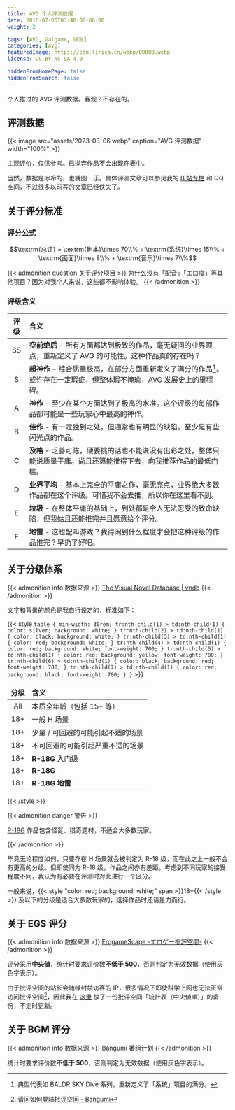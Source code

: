 ```yaml
---
title: AVG 个人评测数据
date: 2016-07-05T03:48:00+08:00
weight: 2

tags: [AVG, Galgame, 评测]
categories: [avg]
featuredImage: https://cdn.lirica.cn/webp/00000.webp
license: CC BY-NC-SA 4.0

hiddenFromHomePage: false
hiddenFromSearch: false
---
```


个人推过的 AVG 评测数据。客观？不存在的。

<!--more-->

## 评测数据

{{< image src="assets/2023-03-06.webp" caption="AVG 评测数据" width="100%" >}}

主观评价，仅供参考。已抛弃作品不会出现在表中。

当然，数据是冰冷的，也就图一乐。具体评测文章可以参见我的 [B 站专栏][avg-bilibili] 和 QQ 空间，不过很多以前写的文章已经佚失了。

[avg-bilibili]: https://www.bilibili.com/read/readlist/rl228822

## 关于评分标准

### 评分公式

$$\textrm{总评} = \textrm{剧本}\times 70\\% + \textrm{系统}\times 15\\% + \textrm{画面}\times 8\\% + \textrm{音乐}\times 7\\%$$

{{< admonition question 关于评分项目 >}}
为什么没有「配音」「エロ度」等其他项目？因为对我个人来说，这些都不影响体验。
{{< /admonition >}}

### 评级含义

| 评级  | 含义                                                                                                                      |
| :---: | :------------------------------------------------------------------------------------------------------------------------ |
|  SS   | **空前绝后** - 所有方面都达到极致的作品，毫无疑问的业界顶点，重新定义了 AVG 的可能性。这种作品真的存在吗？                |
|   S   | **超神作** - 综合质量极高，在部分方面重新定义了满分的作品[^bsd]。或许存在一定瑕疵，但整体瑕不掩瑜，AVG 发展史上的里程碑。 |
|   A   | **神作** - 至少在某个方面达到了极高的水准。这个评级的每部作品都可能是一些玩家心中最高的神作。                             |
|   B   | **佳作** - 有一定独到之处，但通常也有明显的缺陷。至少是有些闪光点的作品。                                                 |
|   C   | **及格** - 乏善可陈，硬要挑的话也不能说没有出彩之处，整体只能说质量平庸。尚且还算能推得下去，向我推荐作品的最低门槛。     |
|   D   | **业界平均** - 基本上完全的平庸之作，毫无亮点，业界绝大多数作品都在这个评级。可惜我不会去推，所以你在这里看不到。         |
|   E   | **垃圾** - 在整体平庸的基础上，到处都是令人无法忍受的致命缺陷，但我姑且还能推完并且愿意给个评分。                         |
|   F   | **地雷** - 这也配叫游戏？我得闲到什么程度才会把这种评级的作品推完？早扔了好吧。                                           |

[^bsd]: 典型代表如 BALDR SKY Dive 系列，重新定义了「系统」项目的满分。

## 关于分级体系

{{< admonition info 数据来源 >}}
[The Visual Novel Database | vndb](https://vndb.org/v/all?q=;fil=tagspoil-0;rfil=;o=d;s=rating)
{{< /admonition >}}

文字和背景的颜色是我自行设定的，标准如下：

{{< style `
table {
  min-width: 30rem;
  tr:nth-child(1) > td:nth-child(1) { color: silver; background: white; }
  tr:nth-child(2) > td:nth-child(1) { color: black; background: white; }
  tr:nth-child(3) > td:nth-child(1) { color: red; background: white; }
  tr:nth-child(4) > td:nth-child(1) { color: red; background: white; font-weight: 700; }
  tr:nth-child(5) > td:nth-child(1) { color: red; background: yellow; font-weight: 700; }
  tr:nth-child(6) > td:nth-child(1) { color: black; background: red; font-weight: 700; }
  tr:nth-child(7) > td:nth-child(1) { color: red; background: black; font-weight: 700; }
}
` >}}

| 分级  | 含义                              |
| :---: | :-------------------------------- |
|  All  | 本质全年龄（包括 15+ 等）         |
|  18+  | 一般 H 场景                       |
|  18+  | 少量 / 可回避的可能引起不适的场景 |
|  18+  | 不可回避的可能引起严重不适的场景  |
|  18+  | **R-18G** 入门级                  |
|  18+  | **R-18G**                         |
|  18+  | **R-18G 地雷**                    |

{{< /style >}}

{{< admonition danger 警告 >}}

[R-18G][r18g] 作品包含怪诞、猎奇题材，不适合大多数玩家。

[r18g]: https://zh.moegirl.org.cn/%E7%8C%8E%E5%A5%87#%E4%B8%8ER18G%E7%9A%84%E5%85%B3%E7%B3%BB

{{< /admonition >}}

毕竟无论程度如何，只要存在 H 场景就会被判定为 R-18 级，而在此之上一般不会有更高的分级。但即使同为 R-18 级，作品之间亦有差距。考虑到不同玩家的接受程度不同，我认为有必要在评测时对此进行一个区分。

一般来说，{{< style "color: red; background: white;" span >}}18+{{< /style >}} 及以下的分级是适合大多数玩家的，选择作品时还请量力而行。

## 关于 EGS 评分

{{< admonition info 数据来源 >}}
[ErogameScape -エロゲー批評空間-](https://erogamescape.dyndns.org/~ap2/ero/toukei_kaiseki/toukei_median.php?count=500)
{{< /admonition >}}

评分采用**中央値**，统计时要求评价数**不低于 500**，否则判定为无效数据（使用灰色字表示）。

由于批评空间的站长会随缘封禁访客的 IP，很多情况下即使科学上网也无法正常访问批评空间[^egs-bgm]，因此我在 [这里][egs-backup] 放了一份批评空间「統計表（中央値順）」的备份，不定时更新。

[egs-backup]: https://files.hakula.xyz/%E6%89%B9%E8%A9%95%E7%A9%BA%E9%96%93/

[^egs-bgm]: [请问如何登陆批评空间 - Bangumi](https://bgm.tv/group/topic/360497)

## 关于 BGM 评分

{{< admonition info 数据来源 >}}
[Bangumi 番组计划](https://bgm.tv/game/tag/galgame/?sort=rank)
{{< /admonition >}}

统计时要求评价数**不低于 500**，否则判定为无效数据（使用灰色字表示）。

